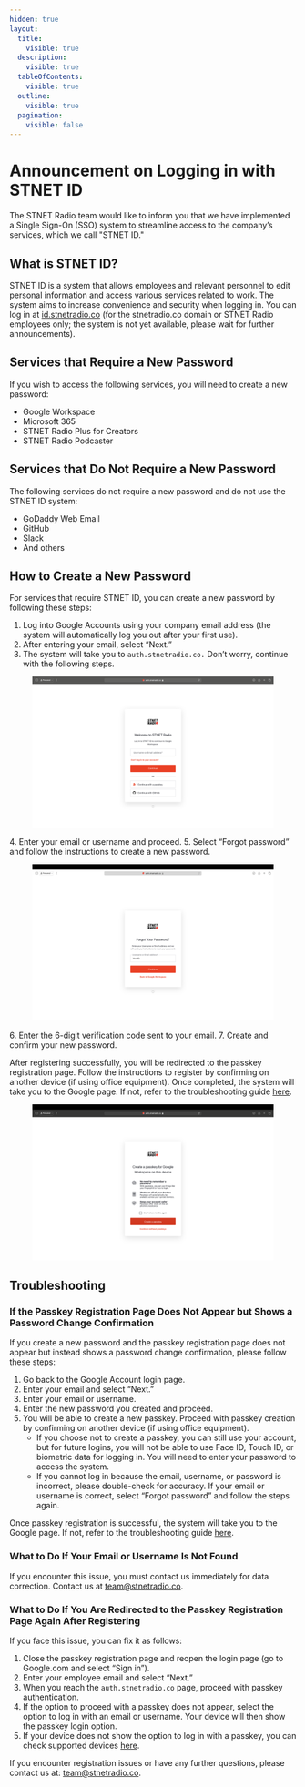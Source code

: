 ```yaml
---
hidden: true
layout:
  title:
    visible: true
  description:
    visible: true
  tableOfContents:
    visible: true
  outline:
    visible: true
  pagination:
    visible: false
---
```


# Announcement on Logging in with STNET ID

The STNET Radio team would like to inform you that we have implemented a Single Sign-On (SSO) system to streamline access to the company’s services, which we call "STNET ID."

## What is STNET ID?

STNET ID is a system that allows employees and relevant personnel to edit personal information and access various services related to work. The system aims to increase convenience and security when logging in. You can log in at [id.stnetradio.co](https://id.stnetradio.co) (for the stnetradio.co domain or STNET Radio employees only; the system is not yet available, please wait for further announcements).

## Services that Require a New Password

If you wish to access the following services, you will need to create a new password:

- Google Workspace
- Microsoft 365
- STNET Radio Plus for Creators
- STNET Radio Podcaster

## Services that Do Not Require a New Password

The following services do not require a new password and do not use the STNET ID system:

- GoDaddy Web Email
- GitHub
- Slack
- And others

## How to Create a New Password

For services that require STNET ID, you can create a new password by following these steps:

1. Log into Google Accounts using your company email address (the system will automatically log you out after your first use).
2. After entering your email, select “Next.”
3. The system will take you to `auth.stnetradio.co.` Don’t worry, continue with the following steps.
<figure><img src="../.gitbook/assets/STNETID-LoginPage.png" alt="STNET ID"><figcaption></figcaption></figure>
4. Enter your email or username and proceed.
5. Select “Forgot password” and follow the instructions to create a new password.
<figure><img src="../.gitbook/assets/STNETID-ResetPage.png" alt=""><figcaption></figcaption></figure>
6. Enter the 6-digit verification code sent to your email.
7. Create and confirm your new password.

After registering successfully, you will be redirected to the passkey registration page. Follow the instructions to register by confirming on another device (if using office equipment). Once completed, the system will take you to the Google page. If not, refer to the troubleshooting guide [here](#what-to-do-if-you-are-redirected-to-the-passkey-registration-page-again-after-registering).

<figure><img src="../.gitbook/assets/STNETID-Passkey.png" alt="PassKey Register"><figcaption></figcaption></figure>

## Troubleshooting

### If the Passkey Registration Page Does Not Appear but Shows a Password Change Confirmation

If you create a new password and the passkey registration page does not appear but instead shows a password change confirmation, please follow these steps:

1. Go back to the Google Account login page.
2. Enter your email and select “Next.”
3. Enter your email or username.
4. Enter the new password you created and proceed.
5. You will be able to create a new passkey. Proceed with passkey creation by confirming on another device (if using office equipment).
   - If you choose not to create a passkey, you can still use your account, but for future logins, you will not be able to use Face ID, Touch ID, or biometric data for logging in. You will need to enter your password to access the system.
   - If you cannot log in because the email, username, or password is incorrect, please double-check for accuracy. If your email or username is correct, select “Forgot password” and follow the steps again.

Once passkey registration is successful, the system will take you to the Google page. If not, refer to the troubleshooting guide [here](#what-to-do-if-you-are-redirected-to-the-passkey-registration-page-again-after-registering).

### What to Do If Your Email or Username Is Not Found

If you encounter this issue, you must contact us immediately for data correction. Contact us at [team@stnetradio.co](mailto:team@stnetradio.co).

### What to Do If You Are Redirected to the Passkey Registration Page Again After Registering

If you face this issue, you can fix it as follows:
1. Close the passkey registration page and reopen the login page (go to Google.com and select “Sign in”).
2. Enter your employee email and select “Next.”
3. When you reach the `auth.stnetradio.co` page, proceed with passkey authentication.
4. If the option to proceed with a passkey does not appear, select the option to log in with an email or username. Your device will then show the passkey login option.
5. If your device does not show the option to log in with a passkey, you can check supported devices [here](/stnetid/passkeysupported.md).

If you encounter registration issues or have any further questions, please contact us at: [team@stnetradio.co](mailto:team@stnetradio.co).
